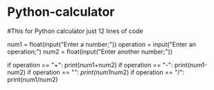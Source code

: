 # Python-calculator
#This for Python calculator just 12 lines of code

num1 = float(input("Enter a number;"))
operation = input("Enter an operation;")
num2 = float(input("Enter another number;"))

if operation == "+":
    print(num1+num2)
if operation == "-":
    print(num1-num2)
if operation == "*":
    print(num1*num2)
if operation == "/":
    print(num1/num2)
